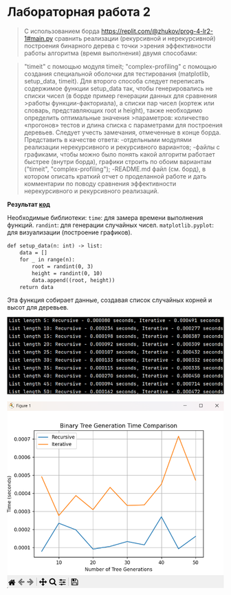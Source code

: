 # Лабораторная работа 2
>С использованием борда https://replit.com/@zhukov/prog-4-lr2-1#main.py сравнить реализации (рекурсивной и нерекурсивной) построения бинарного дерева с точки >зрения эффективности работы алгоритма (время выполнения) двумя способами: 

>"timeit" с помощью модуля timeit;
>"complex-profiling" с помощью создания специальной оболочки для тестирования (matplotlib, setup_data, timeit).
>Для второго способа следует переписать содержимое функции setup_data так, чтобы генерировались не списки чисел (в борде пример генерации данных для сравнения >работы функции-факториала), а списки пар чисел (кортеж или словарь, представляющих root и height), также необходимо определить оптимальные значения >параметров: количество «прогонов» тестов и длина списка с параметрами для построения деревьев.
>Следует учесть замечания, отмеченные в конце борда.
>Представить в качестве ответа: 
>-отдельными модулями реализации нерекурсивного и рекурсивного вариантов;
>-файлы с графиками, чтобы можно было понять какой алгоритм работает быстрее (внутри борда), графики строить по обоим вариантам ("timeit", "complex-profiling");
>-README.md файл (см. борд), в котором описать краткий отчет о проделанной работе и дать комментарии по поводу сравнения эффективности нерекурсивного и рекурсивного реализаций.

**Результат [код](https://github.com/Stepanova-Anna/Programming-2/blob/main/LR2-4sem/Task.py)**

Необходимые библиотеки:
`time`: для замера времени выполнения функций.
`randint`: для генерации случайных чисел.
`matplotlib.pyplot`: для визуализации (построение графиков).

```
def setup_data(n: int) -> list:
    data = []
    for _ in range(n):
        root = randint(0, 3)
        height = randint(0, 10)
        data.append((root, height))
    return data
```
Эта функция собирает данные, создавая список случайных корней и высот для деревьев.


![Лабораторная работа 2. Задание 1](https://github.com/Stepanova-Anna/Programming-2/blob/main/LR2-4sem/t1.1.png)


![Лабораторная работа 2. Задание 1](https://github.com/Stepanova-Anna/Programming-2/blob/main/LR2-4sem/t1.2.png)
